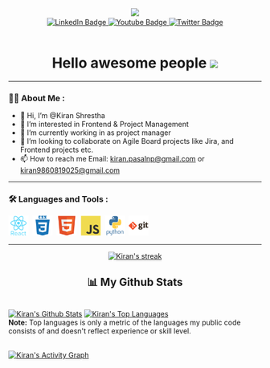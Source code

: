 <div id="header" align="center">
  <img src="https://media.giphy.com/media/PgLLtnqHts1woXeKpy/giphy.gif" width="100"/>

  <div id="badges" >
    <a href="https://www.linkedin.com/in/kiran-shrestha-823b2520a/">
      <img src="https://img.shields.io/badge/LinkedIn-blue?style=for-the-badge&logo=linkedin&logoColor=white" alt="LinkedIn Badge"/>
    </a>
    <a href="[https://www.youtube.com/channel/UCMHiLMj61pOE-cixftZjNrQ](https://www.youtube.com/watch?v=dQw4w9WgXcQ)">
      <img src="https://img.shields.io/badge/YouTube-red?style=for-the-badge&logo=youtube&logoColor=white" alt="Youtube Badge"/>
    </a>
    <a href="https://twitter.com/kiran_sth">
      <img src="https://img.shields.io/badge/Twitter-blue?style=for-the-badge&logo=twitter&logoColor=white" alt="Twitter Badge"/>
    </a>
  </div>
  <img src="https://komarev.com/ghpvc/?username=Hachimankira&style=flat-square&color=blue" alt=""/>
  <h1>
    Hello awesome people
    <img src="https://media.giphy.com/media/hvRJCLFzcasrR4ia7z/giphy.gif" width="30px"/>
  </h1>
</div>

---

### :man_technologist: About Me :

- 👋 Hi, I’m @Kiran Shrestha
- 👀 I’m interested in Frontend & Project Management
- 🌱 I’m currently working in as project manager
- 💞️ I’m looking to collaborate on Agile Board projects like Jira, and Frontend projects etc.
- 📫 How to reach me Email: kiran.pasalnp@gmail.com or kiran9860819025@gmail.com

---

### :hammer_and_wrench: Languages and Tools :
<p float="left">
  <img src="https://github.com/devicons/devicon/blob/master/icons/react/react-original-wordmark.svg" title="React" alt="React" width="40" height="40"/>&nbsp;
  <img  src="https://github.com/devicons/devicon/blob/master/icons/css3/css3-plain-wordmark.svg"  title="CSS3" alt="CSS" width="40" height="40"/>&nbsp;
  <img  src="https://github.com/devicons/devicon/blob/master/icons/html5/html5-original.svg" title="HTML5" alt="HTML" width="40" height="40"/>&nbsp;
  <img src="https://github.com/devicons/devicon/blob/master/icons/javascript/javascript-original.svg" title="JavaScript" alt="JavaScript" width="40" height="40"/>&nbsp;
  <img src="https://github.com/devicons/devicon/blob/master/icons/python/python-original-wordmark.svg" title="Python" alt="Python" width="40" height="40"/>&nbsp;
  <img src="https://github.com/devicons/devicon/blob/master/icons/git/git-original-wordmark.svg" title="Git" alt="Git" width="40" height="40"/>
</p>

---

<p align="center">
    <a href="https://github.com/Hachimankira/github-readme-streak-stats">
        <img title="🔥 Get streak stats for your profile at git.io/streak-stats" alt="Kiran's streak" src="https://github-readme-streak-stats.herokuapp.com/?user=Hachimankira&theme=black-ice&hide_border=true&stroke=0000&background=060A0CD0"/>
    </a>
</p>

<h2 align="center"><strong> 📊 My Github Stats</strong></h2>

  <br/>
    <a href="https://github.com/Hachimankira/github-readme-stats"><img alt="Kiran's Github Stats" src="https://github-readme-stats.vercel.app/api?username=Hachimankira&show_icons=true&count_private=true&theme=react&hide_border=true&bg_color=0D1117" /></a>
  <a href="https://github.com/Hachimankira/github-readme-stats"><img alt="Kiran's Top Languages" src="https://github-readme-stats.vercel.app/api/top-langs/?username=Hachimankira&langs_count=8&count_private=true&layout=compact&theme=react&hide_border=true&bg_color=0D1117" /></a>
  <br/>
  <b>Note:</b> Top languages is only a metric of the languages my public code consists of and doesn't reflect experience or skill level.


<br/>
<br/>

<a href="https://github.com/Hachimankira/github-readme-activity-graph"><img alt="Kiran's Activity Graph" src="https://activity-graph.herokuapp.com/graph?username=Hachimankira&bg_color=0D1117&color=5BCDEC&line=5BCDEC&point=FFFFFF&hide_border=true" /></a>


